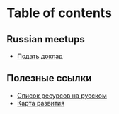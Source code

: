 # Table of contents

## Russian meetups

* [Подать доклад](meetups/meetups.md)

## Полезные ссылки

* [Список ресурсов на русском](links/awesome-list.md)
* [Карта развития](https://github.com/sulco/angular-developer-roadmap)

